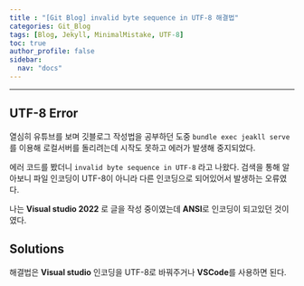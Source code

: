 ```yaml
---
title : "[Git Blog] invalid byte sequence in UTF-8 해결법"
categories: Git_Blog
tags: [Blog, Jekyll, MinimalMistake, UTF-8]
toc: true
author_profile: false
sidebar:
  nav: "docs"
---
```




---



## UTF-8 Error

열심히 유튜브를 보며 깃블로그 작성법을 공부하던 도중 `bundle exec jeakll serve`를 이용해 로컬서버를 돌리려는데 시작도 못하고 에러가 발생해 중지되었다.

에러 코드를 봤더니 `invalid byte sequence in UTF-8` 라고 나왔다. 검색을 통해 알아보니 파일 인코딩이 UTF-8이 아니라 다른 인코딩으로 되어있어서 발생하는 오류였다.

나는 **Visual studio 2022** 로 글을 작성 중이였는데 **ANSI**로 인코딩이 되고있던 것이였다.




## Solutions

해결법은 **Visual studio** 인코딩을 UTF-8로 바꿔주거나 **VSCode**를 사용하면 된다.

